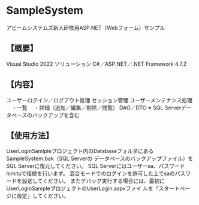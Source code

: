 # SampleSystem
アビームシステムズ新人研修用ASP.NET（Webフォーム）サンプル 

【概要】
----------------------------------------------------------------------------------
Visual Studio 2022 ソリューション
C#／ASP.NET／.NET Framework 4.7.2

【内容】
----------------------------------------------------------------------------------
ユーザーログイン／ログアウト処理
セッション管理
ユーザーメンテナンス処理
　・一覧
　・詳細（追加／編集／削除／閲覧）
DAO／DTO
※ SQL Serverデータベースのバックアップを含む

【使用方法】
----------------------------------------------------------------------------------
UserLoginSamlpleプロジェクト内のDatabaseフォルダにあるSampleSystem.bak（SQL Serverの
データベースのバックアップファイル）をSQL Serverに復元してください。
SQL Serverにはユーザーsa、パスワードhimituで接続を行います。
混合モードでのログインを許可した上でsaのパスワードを設定してください。
またデバッグ実行する場合には、最初にUserLoginSampleプロジェクトのUserLogin.aspxファイ
ルを「スタートページに設定」してください。
